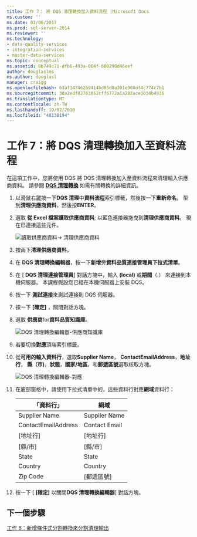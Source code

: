 ```yaml
---
title: 工作 7： 將 DQS 清理轉換加入資料流程 |Microsoft Docs
ms.custom: ''
ms.date: 03/06/2017
ms.prod: sql-server-2014
ms.reviewer: ''
ms.technology:
- data-quality-services
- integration-services
- master-data-services
ms.topic: conceptual
ms.assetid: 0b749c71-dfb6-493a-804f-600290d46eef
author: douglaslms
ms.author: douglasl
manager: craigg
ms.openlocfilehash: 63af147462b9414bd85d0a301e908df4c774c7b1
ms.sourcegitcommit: 3da2edf82763852cff6772a1a282ace3034b4936
ms.translationtype: MT
ms.contentlocale: zh-TW
ms.lasthandoff: 10/02/2018
ms.locfileid: "48138194"
---
```

# <a name="task-7-adding-dqs-cleansing-transform-to-the-data-flow"></a>工作 7：將 DQS 清理轉換加入至資料流程
  在這項工作中，您將使用 DQS 將 DQS 清理轉換加入至資料流程來清理輸入供應商資料。 請參閱 **[DQS 清理轉換](http://msdn.microsoft.com/library/ee677619.aspx)** 如需有關轉換的詳細資訊。  
  
1.  以滑鼠右鍵按一下**DQS 清理**中**資料流程**索引標籤，然後按一下**重新命名**。 型別**清理供應商資料**，然後按**ENTER**。  
  
2.  選取 **從 Excel 檔案讀取供應商資料**; 以藍色連接器拖曳到**清理供應商資料**。 現在已連接這些元件。  
  
     ![讀取供應商資料-> 清理供應商資料](../../2014/tutorials/media/et-addingdqscleansingtransformtothedataflow-01.jpg "讀取供應商資料-> 清理供應商資料")  
  
3.  按兩下**清理供應商資料**。  
  
4.  在  **DQS 清理轉換編輯器**，按一下**新增**旁**資料品質連接管理員下拉式清單**。  
  
5.  在 [ **DQS 清理連接管理員**] 對話方塊中，輸入 **(local)** 或**期間**（.） 來連接到本機伺服器。 本課程假設您已經在本機伺服器上安裝 DQS。  
  
6.  按一下 **測試連接**來測試連接到 DQS 伺服器。  
  
7.  按一下 **[確定]** ，關閉對話方塊。  
  
8.  選取 **供應商**for**資料品質知識庫**。  
  
     ![DQS 清理轉換編輯器-供應商知識庫](../../2014/tutorials/media/et-addingdqscleansingtransformtothedataflow-02.jpg "DQS 清理轉換編輯器-供應商知識庫")  
  
9. 若要切換**對應**頂端索引標籤。  
  
10. 從**可用的輸入資料行**，選取**Supplier Name**， **ContactEmailAddress**，**地址行**， **縣（市)**，**狀態**，**國家/地區**，和**郵遞區號**選取核取方塊。  
  
     ![DQS 清理轉換編輯器-對應](../../2014/tutorials/media/et-addingdqscleansingtransformtothedataflow-03.jpg "DQS 清理轉換編輯器-對應")  
  
11. 在底部窗格中，請使用下拉式清單中的，這些資料行對應**網域**資料行：  
  
    |「資料行」|網域|  
    |------------|------------|  
    |Supplier Name|Supplier Name|  
    |ContactEmailAddress|Contact Email|  
    |[地址行]|[地址行]|  
    |[縣/市]|[縣/市]|  
    |State|State|  
    |Country|Country|  
    |Zip Code|[郵遞區號]|  
  
12. 按一下 [ **[確定]** 以關閉**DQS 清理轉換編輯器**] 對話方塊。  
  
## <a name="next-step"></a>下一個步驟  
 [工作 8：新增條件式分割轉換來分割清理輸出](../../2014/tutorials/task-8-adding-conditional-split-transform-to-split-cleansing-output.md)  
  
  
